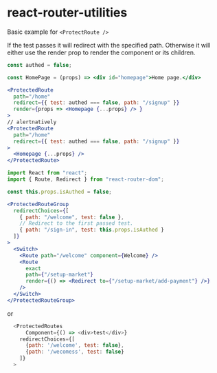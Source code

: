 # react-router-utilities

Basic example for `<ProtectRoute />`

If the test passes it will redirect with the specified path.
Otherwise it will either use the render prop to render the component or its children.

```jsx
const authed = false;

const HomePage = (props) => <div id="homepage">Home page.</div>

<ProtectedRoute
  path="/home"
  redirect={{ test: authed === false, path: "/signup" }}
  render={props => <Homepage {...props} /> }
>
// alertnatively
<ProtectedRoute
  path="/home"
  redirect={{ test: authed === false, path: "/signup" }}
>
  <Homepage {...props} />
</ProtectedRoute>
```

```jsx
import React from "react";
import { Route, Redirect } from "react-router-dom";

const this.props.isAuthed = false;

<ProtectedRouteGroup
  redirectChoices={[
    { path: "/welcome", test: false },
    // Redirect to the first passed test.
    { path: "/sign-in", test: this.props.isAuthed }
  ]}
>
  <Switch>
    <Route path="/welcome" component={Welcome} />
    <Route
      exact
      path={"/setup-market"}
      render={() => <Redirect to={"/setup-market/add-payment"} />}
    />
  </Switch>
</ProtectedRouteGroup>
```

or

```js
  <ProtectedRoutes
      Component={() => <div>test</div>}
    redirectChoices={[
      {path: '/welcome', test: false},
      {path: '/wecomess', test: false}
    ]}
  >
```
